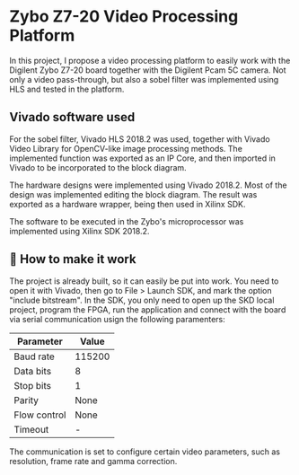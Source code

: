 # Zybo Z7-20 Video Processing Platform

In this project, I propose a video processing platform to easily work with the Digilent Zybo Z7-20 board together with the Digilent Pcam 5C camera. Not only a video pass-through, but also a sobel filter was implemented using HLS and tested in the platform.

## Vivado software used

For the sobel filter, Vivado HLS 2018.2 was used, together with Vivado Video Library for OpenCV-like image processing methods. The implemented function was exported as an IP Core, and then imported in Vivado to be incorporated to the block diagram.

The hardware designs were implemented using Vivado 2018.2. Most of the design was implemented editing the block diagram. The result was exported as a hardware wrapper, being then used in Xilinx SDK.

The software to be executed in the Zybo's microprocessor was implemented using Xilinx SDK 2018.2.

## :nut_and_bolt: How to make it work

The project is already built, so it can easily be put into work. You need to open it with Vivado, then go to File > Launch SDK, and mark the option "include bitstream". In the SDK, you only need to open up the SKD local project, program the FPGA, run the application and connect with the board via serial communication usign the following paramenters:

| Parameter | Value |
| --- | --- |
| Baud rate | 115200 |
| Data bits | 8 |
| Stop bits | 1 |
| Parity | None |
| Flow control | None |
| Timeout | - |

The communication is set to configure certain video parameters, such as resolution, frame rate and gamma correction.
